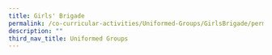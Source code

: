 ```yaml
---
title: Girls' Brigade
permalink: /co-curricular-activities/Uniformed-Groups/GirlsBrigade/permalink/
description: ""
third_nav_title: Uniformed Groups
---
```

